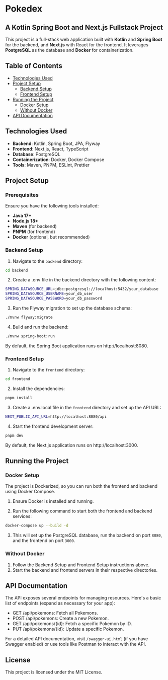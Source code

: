# Pokedex
## A Kotlin Spring Boot and Next.js Fullstack Project
This project is a full-stack web application built with __Kotlin__ and __Spring Boot__ for the backend, and __Next.js__ with React for the frontend. It leverages __PostgreSQL__ as the database and __Docker__ for containerization.

## Table of Contents
* [Technologies Used](#technologies-used)
* [Project Setup](#project-setup)
  * [Backend Setup](#backend-setup)
  * [Frontend Setup](#frontend-setup)
* [Running the Project](#running-the-project)
  * [Docker Setup](#docker-setup)
  * [Without Docker](#without-docker)
* [API Documentation](#api-documentation)

## Technologies Used
* __Backend__: Kotlin, Spring Boot, JPA, Flyway
* __Frontend__: Next.js, React, TypeScript
* __Database__: PostgreSQL
* __Containerization__: Docker, Docker Compose
* __Tools__: Maven, PNPM, ESLint, Prettier

## Project Setup
### Prerequisites
Ensure you have the following tools installed:

* __Java 17+__
* __Node.js 18+__
* __Maven__ (for backend)
* __PNPM__ (for frontend)
* __Docker__ (optional, but recommended)

### Backend Setup
1. Navigate to the `backend` directory:

```bash
cd backend
```

2. Create a .env file in the backend directory with the following content:

```bash
SPRING_DATASOURCE_URL=jdbc:postgresql://localhost:5432/your_database
SPRING_DATASOURCE_USERNAME=your_db_user
SPRING_DATASOURCE_PASSWORD=your_db_password
```

3. Run the Flyway migration to set up the database schema:

```bash
./mvnw flyway:migrate
```

4. Build and run the backend:

```bash
./mvnw spring-boot:run
```

By default, the Spring Boot application runs on http://localhost:8080.

### Frontend Setup
1. Navigate to the `frontend` directory:

```bash
cd frontend
```

2. Install the dependencies:

```bash
pnpm install
```

3. Create a .env.local file in the `frontend` directory and set up the API URL:

```bash
NEXT_PUBLIC_API_URL=http://localhost:8080/api
```

4. Start the frontend development server:

```bash
pnpm dev
```
By default, the Next.js application runs on http://localhost:3000.

## Running the Project
### Docker Setup
The project is Dockerized, so you can run both the frontend and backend using Docker Compose.

1. Ensure Docker is installed and running.

2. Run the following command to start both the frontend and backend services:

```bash
docker-compose up --build -d
```

3. This will set up the PostgreSQL database, run the backend on port `8080`, and the frontend on port `3000`.

### Without Docker
1. Follow the Backend Setup and Frontend Setup instructions above.
2. Start the backend and frontend servers in their respective directories.

## API Documentation
The API exposes several endpoints for managing resources. Here's a basic list of endpoints (expand as necessary for your app):

* GET /api/pokemons: Fetch all Pokemons.
* POST /api/pokemons: Create a new Pokemon.
* GET /api/pokemons/{id}: Fetch a specific Pokemon by ID.
* PUT /api/pokemons/{id}: Update a specific Pokemon.

For a detailed API documentation, visit `/swagger-ui.html` (if you have Swagger enabled) or use tools like Postman to interact with the API.

## License
This project is licensed under the MIT License.